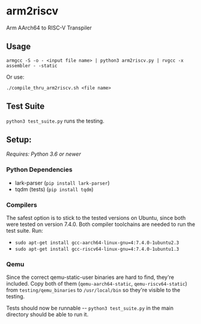 # arm2riscv

Arm AArch64 to RISC-V Transpiler

## Usage

`armgcc -S -o - <input file name> | python3 arm2riscv.py | rvgcc -x assembler - -static`

Or use:

`./compile_thru_arm2riscv.sh <file name>`

## Test Suite

`python3 test_suite.py` runs the testing.

## Setup:

*Requires: Python 3.6 or newer*

### Python Dependencies

- lark-parser (`pip install lark-parser`)
- tqdm (tests) (`pip install tqdm`)

### Compilers

The safest option is to stick to the tested versions on Ubuntu, since both were tested on version 7.4.0.
Both compiler toolchains are needed to run the test suite. Run:

- `sudo apt-get install gcc-aarch64-linux-gnu=4:7.4.0-1ubuntu2.3`
- `sudo apt-get install gcc-riscv64-linux-gnu=4:7.4.0-1ubuntu1.3`

### Qemu

Since the correct qemu-static-user binaries are hard to find, they're included.
Copy both of them (`qemu-aarch64-static`, `qemu-riscv64-static`) from `testing/qemu_binaries` to `/usr/local/bin` so they're visible to the testing.

Tests should now be runnable -- `python3 test_suite.py` in the main directory should be able to run it.
